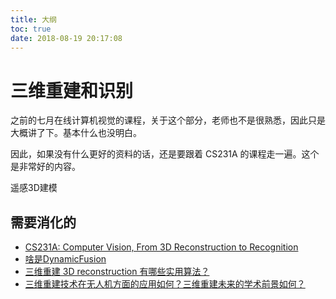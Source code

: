 ```yaml
---
title: 大纲
toc: true
date: 2018-08-19 20:17:08
---
```

# 三维重建和识别


之前的七月在线计算机视觉的课程，关于这个部分，老师也不是很熟悉，因此只是大概讲了下。基本什么也没明白。

因此，如果没有什么更好的资料的话，还是要跟着 CS231A 的课程走一遍。这个是非常好的内容。



遥感3D建模





## 需要消化的


- [CS231A: Computer Vision, From 3D Reconstruction to Recognition](http://web.stanford.edu/class/cs231a/)
- [啥是DynamicFusion](https://zhuanlan.zhihu.com/p/39252239)
- [三维重建 3D reconstruction 有哪些实用算法？](https://www.zhihu.com/question/29885222)
- [三维重建技术在无人机方面的应用如何？三维重建未来的学术前景如何？](https://www.zhihu.com/question/28907670)
